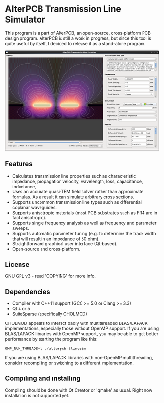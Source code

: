 AlterPCB Transmission Line Simulator
====================================

This program is a part of AlterPCB, an open-source, cross-platform PCB design program. AlterPCB is still a work in progress, but since this tool is quite useful by itself, I decided to release it as a stand-alone program.

![Screenshot](data/screenshots/screenshot1-small.png)

Features
--------

- Calculates transmission line properties such as characteristic impedance, propagation velocity, wavelength, loss, capacitance, inductance, ...
- Uses an accurate quasi-TEM field solver rather than approximate formulas. As a result it can simulate arbitrary cross sections.
- Supports uncommon transmission line types such as differential coplanar waveguides.
- Supports anisotropic materials (most PCB substrates such as FR4 are in fact anisotropic).
- Supports single frequency analysis as well as frequency and parameter sweeps.
- Supports automatic parameter tuning (e.g. to determine the track width that will result in an impedance of 50 ohm).
- Straightforward graphical user interface (Qt-based).
- Open-source and cross-platform.

License
-------

GNU GPL v3 - read 'COPYING' for more info.

Dependencies
------------

- Compiler with C++11 support (GCC >= 5.0 or Clang >= 3.3)
- Qt 4 or 5
- SuiteSparse (specifically CHOLMOD)

CHOLMOD appears to interact badly with multithreaded BLAS/LAPACK implementations, especially those without OpenMP support. If you are using BLAS/LAPACK libraries with OpenMP support, you may be able to get better performance by starting the program like this:

	OMP_NUM_THREADS=1 ./alterpcb-tlinesim

If you are using BLAS/LAPACK libraries with non-OpenMP multithreading, consider recompiling or switching to a different implementation.

Compiling and installing
------------------------

Compiling should be done with Qt Creator or 'qmake' as usual. Right now installation is not supported yet.
